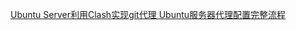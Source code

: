 [Ubuntu Server利用Clash实现git代理 ](https://wuuconix.link/2021/08/14/clash-dashboard/)
[Ubuntu服务器代理配置完整流程](https://whenever5225.github.io/2021/07/03/%E6%9C%8D%E5%8A%A1%E5%99%A8%E4%BB%A3%E7%90%86/)
